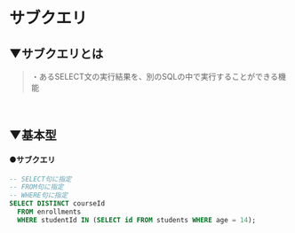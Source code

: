# サブクエリ

## ▼サブクエリとは
>・あるSELECT文の実行結果を、別のSQLの中で実行することができる機能<br>
<br>

## ▼基本型
#### ●サブクエリ
```sql
-- SELECT句に指定
-- FROM句に指定
-- WHERE句に指定
SELECT DISTINCT courseId
  FROM enrollments
  WHERE studentId IN (SELECT id FROM students WHERE age = 14); 
```
